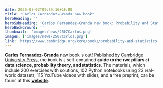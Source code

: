 ```yaml
---
date: 2025-07-02T09:29:16+10:00
title: "Carlos Fernandez-Granda new book"
heroHeading: ''
heroSubHeading: 'Carlos Fernandez-Granda new book: Probability and Statistics for Data Science'
heroBackground: ''
thumbnail:  'images/news/2507Carlos.png'
images: ['images/news/2507Carlos.png']
link: 'https://www.cambridge.org/core/books/probability-and-statistics-for-data-science/CC7DC7E53ED92074008803C96A67620B'
---
```


**Carlos Fernandez-Granda** new book is out! Published by [Cambridge University Press](https://www.cambridge.org/core/books/probability-and-statistics-for-data-science/CC7DC7E53ED92074008803C96A67620B), the book is a self-contained **guide to the two pillars of data science, probability theory, and statistics**. The materials, which include 200 exercises with solutions, 102 Python notebooks using 23 real-world datasets, 115 YouTube videos with slides, and a free preprint, can be found at this **[website](https://www.ps4ds.net/)**.
